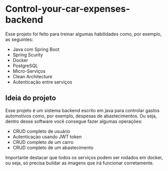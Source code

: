 # Control-your-car-expenses-backend

Esse projeto foi feito para treinar algumas habilidades como, por exemplo, as seguintes:
- Java com Spring Boot
- Spring Scurity
- Docker
- PostgreSQL
- Micro-Serviços
- Clean Architecture
- Autenticação entre serviços

## Ideia do projeto

Esse projeto é um sistema backend escrito em java para controlar gastos automotivos como, por exemplo, despesas de abastecimentos. Ou seja, dentro desse software você consegue fazer algumas operações:

- CRUD completo de usuário
- Autenticaçào usando JWT token
- CRUD completo de um carro
- CRUD completo de um abastecimento

Importante destacar que todos os serviços podem ser rodados em docker, ou seja, só precisa buildar as imagens que irá funcionar corretamente.
